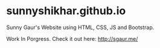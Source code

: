 # sunnyshikhar.github.io
Sunny Gaur's Website using HTML, CSS, JS and Bootstrap.

Work In Porgress. Check it out here: http://sgaur.me/

